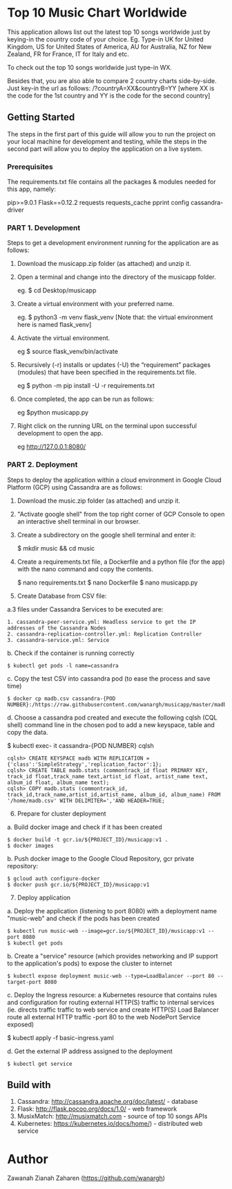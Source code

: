 # Top 10 Music Chart Worldwide

This application allows list out the latest top 10 songs worldwide just by keying-in the country code of your choice.
Eg. Type-in UK for United Kingdom, US for United States of America, AU for Australia, NZ for New Zealand, FR for France, IT for Italy and etc.

To check out the top 10 songs worldwide just type-in WX.

Besides that, you are also able to compare 2 country charts side-by-side. Just key-in the url as follows:
/?countryA=XX&countryB=YY [where XX is the code for the 1st country and YY is the code for the second country]


## Getting Started

The steps in the first part of this guide will allow you to run the project on your local machine for development and testing, while the steps in the second part will allow you to deploy the application on a live system.


### Prerequisites

The requirements.txt file contains all the packages & modules needed for this app, namely:

pip>=9.0.1
Flask==0.12.2
requests
requests_cache
pprint
config
cassandra-driver


### PART 1. Development

Steps to get a development environment running for the application are as follows:

1.	Download the musicapp.zip folder (as attached) and unzip it.

2.	Open a terminal and change into the directory of the musicapp folder.

    eg. $ cd Desktop/musicapp

3.	Create a virtual environment with your preferred name.

    eg. $ python3 -m venv flask_venv [Note that: the virtual environment here is named flask_venv]

4.	Activate the virtual environment.

    eg $ source flask_venv/bin/activate

5.	Recursively (-r) installs or updates (-U) the “requirement” packages (modules) that have been specified in the requirements.txt file.

    eg $ python -m pip install -U -r requirements.txt

6.	Once completed, the app can be run as follows:

    eg $python musicapp.py

7.	Right click on the running URL on the terminal upon successful development to open the app.

    eg http://127.0.0.1:8080/


### PART 2. Deployment

Steps to deploy the application within a cloud environment in Google Cloud Platform (GCP) using Cassandra are as follows:

1.	Download the music.zip folder (as attached) and unzip it.

2. "Activate google shell" from the top right corner of GCP Console to open an interactive shell terminal in our browser.

3. Create a subdirectory on the google shell terminal and enter it:

    $ mkdir music && cd music

4. Create a requirements.txt file, a Dockerfile and a python file (for the app) with the nano command and copy the contents.

    $ nano requirements.txt
    $ nano Dockerfile
    $ nano musicapp.py

5. Create Database from CSV file:

  a.3 files under Cassandra Services to be executed are:

    1. cassandra-peer-service.yml: Headless service to get the IP addresses of the Cassandra Nodes
    2. cassandra-replication-controller.yml: Replication Controller
    3. cassandra-service.yml: Service

  b. Check if the container is running correctly

    $ kubectl get pods -l name=cassandra

  c. Copy the test CSV into cassandra pod (to ease the process and save time)

    $ docker cp madb.csv cassandra-{POD NUMBER}:/https://raw.githubusercontent.com/wanargh/musicapp/master/madb.csv/madb.csv

  d. Choose a cassandra pod created and execute the following cqlsh (CQL shell) command line in the chosen pod to add a new keyspace, table and copy the data.

  $ kubectl exec- it cassandra-{POD NUMBER} cqlsh

    cqlsh> CREATE KEYSPACE madb WITH REPLICATION = {'class':'SimpleStrategy','replication_factor':1};
    cqlsh> CREATE TABLE madb.stats (commontrack_id float PRIMARY KEY, track_id float,track_name text,artist_id float, artist_name text, album_id float, album_name text);
    cqlsh> COPY madb.stats (commontrack_id, track_id,track_name,artist_id,artist_name, album_id, album_name) FROM '/home/madb.csv' WITH DELIMITER=','AND HEADER=TRUE;


6. Prepare for cluster deployment

  a. Build docker image and check if it has been created

    $ docker build -t gcr.io/${PROJECT_ID}/musicapp:v1 .
    $ docker images

  b. Push docker image to the Google Cloud Repository, gcr private repository:

    $ gcloud auth configure-docker
    $ docker push gcr.io/${PROJECT_ID}/musicapp:v1

 7. Deploy application

  a. Deploy the application (listening to port 8080) with a deployment name "music-web" and check if the pods has been created

    $ kubectl run music-web --image=gcr.io/${PROJECT_ID}/musicapp:v1 --port 8080
    $ kubectl get pods

  b. Create a "service" resource (which provides networking and IP support to the application's pods) to expose the cluster to internet

    $ kubectl expose deployment music-web --type=LoadBalancer --port 80 --target-port 8080

  c. Deploy the Ingress resource: a Kubernetes resource that contains rules and configuration for routing external HTTP(S) traffic to internal services (ie. directs traffic traffic to web service and create HTTP(S) Load Balancer route all external HTTP traffic -port 80 to the web NodePort Service exposed)

   $ kubectl apply -f basic-ingress.yaml

  d. Get the external IP address assigned to the deployment

    $ kubectl get service


## Build with
1. Cassandra: http://cassandra.apache.org/doc/latest/ - database
2. Flask: http://flask.pocoo.org/docs/1.0/ - web framework
3. MusixMatch: http://musixmatch.com - source of top 10 songs APIs
4. Kubernetes: https://kubernetes.io/docs/home/) - distributed web service


# Author

Zawanah Zianah Zaharen (https://github.com/wanargh)
